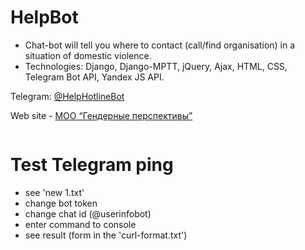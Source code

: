 # HelpBot
- Chat-bot will tell you where to contact (call/find organisation) in a situation of domestic violence.
- Technologies: Django, Django-MPTT, jQuery, Ajax, HTML, CSS, Telegram Bot API, Yandex JS API.

Telegram: <a href="http://t.me/HelpHotlineBot" target="_blank">@HelpHotlineBot</a>

Web site - <a href="https://www.genderperspectives.by/" target="_blank">МОО “Гендерные перспективы”</a>

<img src="https://github.com/Valentin-Golyonko/HelpBot/blob/master/HelpBot/help_bot/static/help_bot/img/web_chat_bot.png" alt="">


# Test Telegram ping
- see 'new 1.txt'
- change bot token
- change chat id (@userinfobot)
- enter command to console
- see result (form in the 'curl-format.txt')
